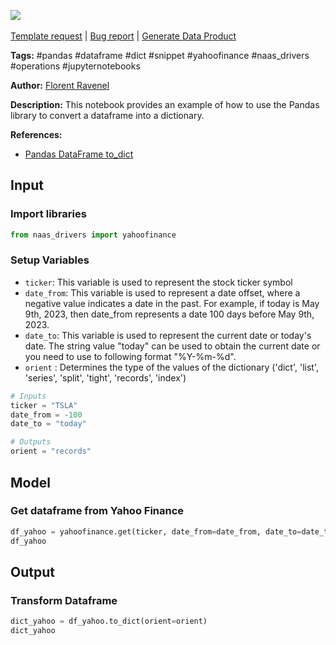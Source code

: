 <a href="https://app.naas.ai/user-redirect/naas/downloader?url=https://raw.githubusercontent.com/jupyter-naas/awesome-notebooks/master/Pandas/Pandas_Transform_Dataframe_to_dict.ipynb" target="_parent"><img src="https://naasai-public.s3.eu-west-3.amazonaws.com/Open_in_Naas_Lab.svg"/></a><br><br><a href="https://github.com/jupyter-naas/awesome-notebooks/issues/new?assignees=&labels=&template=template-request.md&title=Tool+-+Action+of+the+notebook+">Template request</a> | <a href="https://github.com/jupyter-naas/awesome-notebooks/issues/new?assignees=&labels=bug&template=bug_report.md&title=Pandas+-+Transform+Dataframe+to+dict:+Error+short+description">Bug report</a> | <a href="https://app.naas.ai/user-redirect/naas/downloader?url=https://raw.githubusercontent.com/jupyter-naas/awesome-notebooks/master/Naas/Naas_Start_data_product.ipynb" target="_parent">Generate Data Product</a>

**Tags:** #pandas #dataframe #dict #snippet #yahoofinance #naas_drivers #operations #jupyternotebooks

**Author:** [Florent Ravenel](https://www.linkedin.com/in/florent-ravenel/)

**Description:** This notebook provides an example of how to use the Pandas library to convert a dataframe into a dictionary.

**References:**
- [Pandas DataFrame to_dict](https://pandas.pydata.org/docs/reference/api/pandas.DataFrame.to_dict.html)

## Input

### Import libraries


```python
from naas_drivers import yahoofinance
```

### Setup Variables
- `ticker`: This variable is used to represent the stock ticker symbol
- `date_from`: This variable is used to represent a date offset, where a negative value indicates a date in the past. For example, if today is May 9th, 2023, then date_from represents a date 100 days before May 9th, 2023.
- `date_to`: This variable is used to represent the current date or today's date. The string value "today" can be used to obtain the current date or you need to use to following format "%Y-%m-%d".
- `orient` : Determines the type of the values of the dictionary ('dict', 'list', 'series', 'split', 'tight', 'records', 'index')


```python
# Inputs
ticker = "TSLA"
date_from = -100
date_to = "today"

# Outputs
orient = "records"
```

## Model

### Get dataframe from Yahoo Finance


```python
df_yahoo = yahoofinance.get(ticker, date_from=date_from, date_to=date_to)
df_yahoo
```

## Output

### Transform Dataframe


```python
dict_yahoo = df_yahoo.to_dict(orient=orient)
dict_yahoo
```
